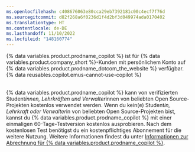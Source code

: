 ```yaml
---
ms.openlocfilehash: c408676063e80cca29eb7392181c00c4ecf7f76d
ms.sourcegitcommit: d82f268a6f0236d1f4d2bf3d049974ada0170402
ms.translationtype: HT
ms.contentlocale: de-DE
ms.lasthandoff: 11/10/2022
ms.locfileid: "148160774"
---
```

{% data variables.product.prodname_copilot %} ist für {% data variables.product.company_short %}-Kunden mit persönlichem Konto auf {% data variables.product.prodname_dotcom_the_website %} verfügbar. {% data reusables.copilot.emus-cannot-use-copilot %}<br><br>

{% data variables.product.prodname_copilot %} kann von verifizierten Student*innen, Lehrkräften und Verwalter*innen von beliebten Open Source-Projekten kostenlos verwendet werden. Wenn du kein(e) Student*in, Lehrkraft oder Verwalter*in von beliebten Open Source-Projekten bist, kannst du {% data variables.product.prodname_copilot %} mit einer einmaligen 60-Tage-Testversion kostenlos ausprobieren. Nach dem kostenlosen Test benötigst du ein kostenpflichtiges Abonnement für die weitere Nutzung. Weitere Informationen findest du unter [Informationen zur Abrechnung für {% data variables.product.prodname_copilot %}](/billing/managing-billing-for-github-copilot/about-billing-for-github-copilot).
